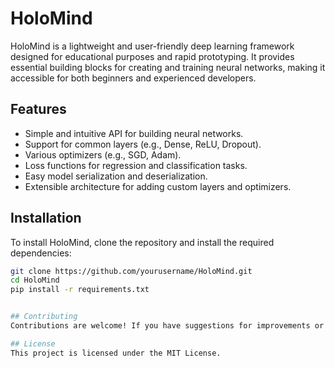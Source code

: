 # HoloMind

HoloMind is a lightweight and user-friendly deep learning framework designed for educational purposes and rapid prototyping. It provides essential building blocks for creating and training neural networks, making it accessible for both beginners and experienced developers.

## Features
- Simple and intuitive API for building neural networks.
- Support for common layers (e.g., Dense, ReLU, Dropout).
- Various optimizers (e.g., SGD, Adam).
- Loss functions for regression and classification tasks.
- Easy model serialization and deserialization.
- Extensible architecture for adding custom layers and optimizers.

## Installation
To install HoloMind, clone the repository and install the required dependencies:

```bash
git clone https://github.com/yourusername/HoloMind.git
cd HoloMind
pip install -r requirements.txt


## Contributing
Contributions are welcome! If you have suggestions for improvements or new features, please open an issue or submit a pull request. Make sure to follow the code style and include tests for new features.

## License
This project is licensed under the MIT License. 
